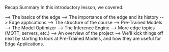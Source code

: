 Recap Summary
In this introductory lesson, we covered:

--> The basics of the edge
--> The importance of the edge and its history
--> Edge applications
--> The structure of the course
    --> Pre-Trained Models
    --> The Model Optimizer
    --> The Inference Engine
    --> More edge topics (MQTT, servers, etc.)
--> An overview of the project
--> We'll kick things off next by starting to look at Pre-Trained Models, and how they are useful for Edge Applications.
